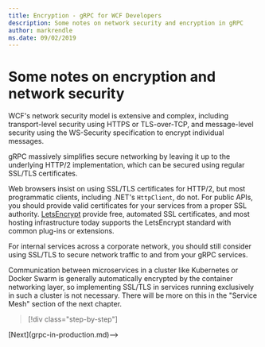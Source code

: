```yaml
---
title: Encryption - gRPC for WCF Developers
description: Some notes on network security and encryption in gRPC
author: markrendle
ms.date: 09/02/2019
---
```


# Some notes on encryption and network security

WCF's network security model is extensive and complex, including transport-level security using HTTPS or TLS-over-TCP, and message-level security using the WS-Security specification to encrypt individual messages.

gRPC massively simplifies secure networking by leaving it up to the underlying HTTP/2 implementation, which can be secured using regular SSL/TLS certificates.

Web browsers insist on using SSL/TLS certificates for HTTP/2, but most programmatic clients, including .NET's `HttpClient`, do not. For public APIs, you should provide valid certificates for your services from a proper SSL authority. [LetsEncrypt](https://letsencrypt.org) provide free, automated SSL certificates, and most hosting infrastructure today supports the LetsEncrypt standard with common plug-ins or extensions.

For internal services across a corporate network, you should still consider using SSL/TLS to secure network traffic to and from your gRPC services.

Communication between microservices in a cluster like Kubernetes or Docker Swarm is generally automatically encrypted by the container networking layer, so implementing SSL/TLS in services running exclusively in such a cluster is not necessary. There will be more on this in the "Service Mesh" section of the next chapter.

>[!div class="step-by-step"]
<!-->[Next](grpc-in-production.md)-->
